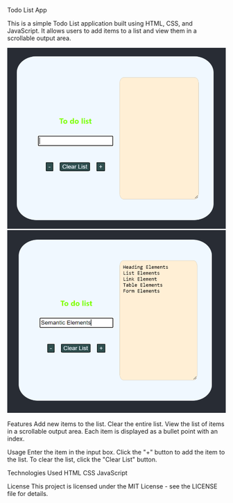 Todo List App

This is a simple Todo List application built using HTML, CSS, and JavaScript. It allows users to add items to a list and view them in a scrollable output area.

![Before](https://github.com/PragatiiGupta/Mini-Projects/blob/main/To-do%20List/Before.PNG)
![After](https://github.com/PragatiiGupta/Mini-Projects/blob/main/To-do%20List/After.PNG)

Features
Add new items to the list.
Clear the entire list.
View the list of items in a scrollable output area.
Each item is displayed as a bullet point with an index.

Usage
Enter the item in the input box.
Click the "+" button to add the item to the list.
To clear the list, click the "Clear List" button.

Technologies Used
HTML
CSS
JavaScript

License
This project is licensed under the MIT License - see the LICENSE file for details.

